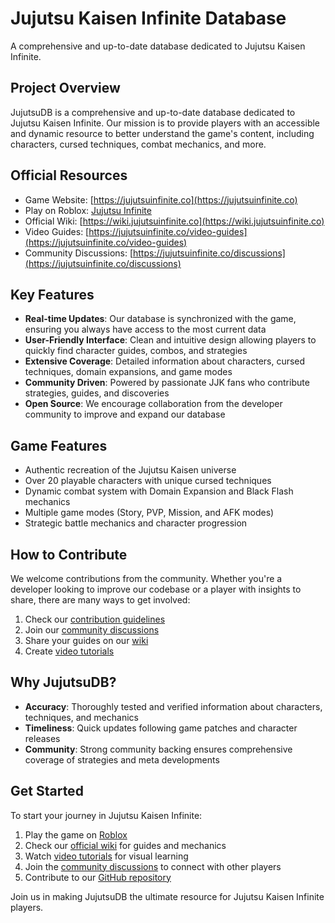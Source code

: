 # Jujutsu Kaisen Infinite Database

A comprehensive and up-to-date database dedicated to Jujutsu Kaisen Infinite.

## Project Overview

JujutsuDB is a comprehensive and up-to-date database dedicated to Jujutsu Kaisen Infinite. Our mission is to provide players with an accessible and dynamic resource to better understand the game's content, including characters, cursed techniques, combat mechanics, and more.

## Official Resources
- Game Website: [https://jujutsuinfinite.co](https://jujutsuinfinite.co)
- Play on Roblox: [Jujutsu Infinite](https://www.roblox.com/games/18505741738/Jujutsu-Infinite-1-DAY)
- Official Wiki: [https://wiki.jujutsuinfinite.co](https://wiki.jujutsuinfinite.co)
- Video Guides: [https://jujutsuinfinite.co/video-guides](https://jujutsuinfinite.co/video-guides)
- Community Discussions: [https://jujutsuinfinite.co/discussions](https://jujutsuinfinite.co/discussions)

## Key Features

- **Real-time Updates**: Our database is synchronized with the game, ensuring you always have access to the most current data
- **User-Friendly Interface**: Clean and intuitive design allowing players to quickly find character guides, combos, and strategies
- **Extensive Coverage**: Detailed information about characters, cursed techniques, domain expansions, and game modes
- **Community Driven**: Powered by passionate JJK fans who contribute strategies, guides, and discoveries
- **Open Source**: We encourage collaboration from the developer community to improve and expand our database

## Game Features

- Authentic recreation of the Jujutsu Kaisen universe
- Over 20 playable characters with unique cursed techniques
- Dynamic combat system with Domain Expansion and Black Flash mechanics
- Multiple game modes (Story, PVP, Mission, and AFK modes)
- Strategic battle mechanics and character progression

## How to Contribute

We welcome contributions from the community. Whether you're a developer looking to improve our codebase or a player with insights to share, there are many ways to get involved:

1. Check our [contribution guidelines](https://github.com/jujutsudb/infinite/blob/main/CONTRIBUTING.md)
2. Join our [community discussions](https://jujutsuinfinite.co/discussions)
3. Share your guides on our [wiki](https://wiki.jujutsuinfinite.co)
4. Create [video tutorials](https://jujutsuinfinite.co/video-guides)

## Why JujutsuDB?

- **Accuracy**: Thoroughly tested and verified information about characters, techniques, and mechanics
- **Timeliness**: Quick updates following game patches and character releases
- **Community**: Strong community backing ensures comprehensive coverage of strategies and meta developments

## Get Started

To start your journey in Jujutsu Kaisen Infinite:

1. Play the game on [Roblox](https://www.roblox.com/games/18505741738/Jujutsu-Infinite-1-DAY)
2. Check our [official wiki](https://wiki.jujutsuinfinite.co) for guides and mechanics
3. Watch [video tutorials](https://jujutsuinfinite.co/video-guides) for visual learning
4. Join the [community discussions](https://jujutsuinfinite.co/discussions) to connect with other players
5. Contribute to our [GitHub repository](https://github.com/jujutsudb/infinite)

Join us in making JujutsuDB the ultimate resource for Jujutsu Kaisen Infinite players.
